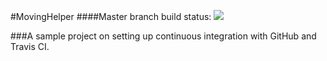 #MovingHelper
####Master branch build status: 
![](https://travis-ci.org/[your-username]/MovingHelper.svg?branch=master)

###A sample project on setting up continuous integration with GitHub and Travis CI. 
